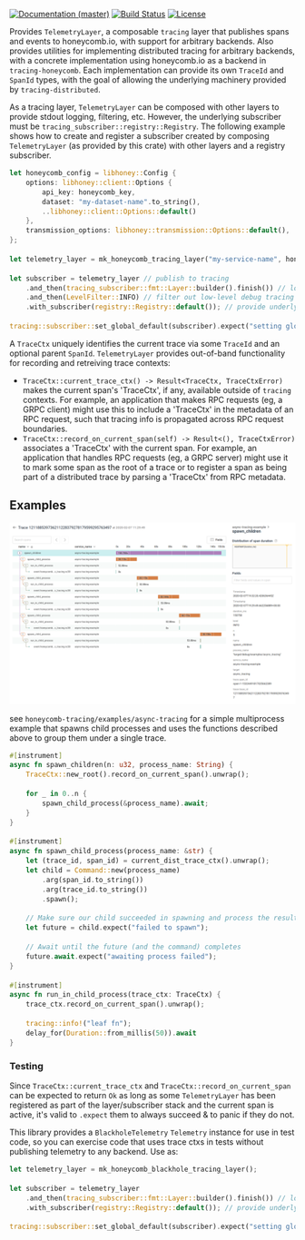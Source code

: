 [![Documentation (master)](https://img.shields.io/badge/docs-master-brightgreen)](https://inanna-malick.github.io/honeycomb-tracing/honeycomb_tracing) [![Build Status](https://circleci.com/gh/inanna-malick/honeycomb-tracing/tree/master.svg?style=shield)](https://circleci.com/gh/inanna-malick/honeycomb-tracing/tree/master) [![License](https://img.shields.io/badge/license-MIT-green.svg)](../LICENSE-MIT)

Provides `TelemetryLayer`, a composable `tracing` layer that publishes spans and events to honeycomb.io, with support for arbitrary backends. Also provides utilities for implementing distributed tracing for arbitrary backends, with a concrete implementation using honeycomb.io as a backend in `tracing-honeycomb`. Each implementation can provide its own `TraceId` and `SpanId` types, with the goal of allowing the underlying machinery provided by `tracing-distributed`.

As a tracing layer, `TelemetryLayer` can be composed with other layers to provide stdout logging, filtering, etc. However, the underlying subscriber must be `tracing_subscriber::registry::Registry`. The following example shows how to create and register a subscriber created by composing `TelemetryLayer` (as provided by this crate) with other layers and a registry subscriber. 

```rust
let honeycomb_config = libhoney::Config {
    options: libhoney::client::Options {
        api_key: honeycomb_key,
        dataset: "my-dataset-name".to_string(),
        ..libhoney::client::Options::default()
    },
    transmission_options: libhoney::transmission::Options::default(),
};

let telemetry_layer = mk_honeycomb_tracing_layer("my-service-name", honeycomb_config);

let subscriber = telemetry_layer // publish to tracing
    .and_then(tracing_subscriber::fmt::Layer::builder().finish()) // log events to stdout
    .and_then(LevelFilter::INFO) // filter out low-level debug tracing (eg tokio executor)
    .with_subscriber(registry::Registry::default()); // provide underlying span data store

tracing::subscriber::set_global_default(subscriber).expect("setting global default failed");
```

A `TraceCtx` uniquely identifies the current trace via some `TraceId` and an optional parent `SpanId`. `TelemetryLayer` provides out-of-band functionality for recording and retreiving trace contexts:
- `TraceCtx::current_trace_ctx() -> Result<TraceCtx, TraceCtxError)` makes the current span's 'TraceCtx', if any, available outside of `tracing` contexts. For example, an application that makes RPC requests (eg, a GRPC client) might use this to include a 'TraceCtx' in the metadata of an RPC request, such that tracing info is propagated across RPC request boundaries.
- `TraceCtx::record_on_current_span(self) -> Result<(), TraceCtxError)` associates a 'TraceCtx' with the current span. For example, an application that handles RPC requests (eg, a GRPC server) might use it to mark some span as the root of a trace or to register a span as being part of a distributed trace by parsing a 'TraceCtx' from RPC metadata. 


## Examples

![example honeycomb.io trace](/images/example_trace.png)

see `honeycomb-tracing/examples/async-tracing` for a simple multiprocess example that spawns child processes and uses the functions described above to group them under a single trace.

```rust
#[instrument]
async fn spawn_children(n: u32, process_name: String) {
    TraceCtx::new_root().record_on_current_span().unwrap();

    for _ in 0..n {
        spawn_child_process(&process_name).await;
    }
}

#[instrument]
async fn spawn_child_process(process_name: &str) {
    let (trace_id, span_id) = current_dist_trace_ctx().unwrap();
    let child = Command::new(process_name)
        .arg(span_id.to_string())
        .arg(trace_id.to_string())
        .spawn();

    // Make sure our child succeeded in spawning and process the result
    let future = child.expect("failed to spawn");

    // Await until the future (and the command) completes
    future.await.expect("awaiting process failed");
}

#[instrument]
async fn run_in_child_process(trace_ctx: TraceCtx) {
    trace_ctx.record_on_current_span().unwrap();

    tracing::info!("leaf fn");
    delay_for(Duration::from_millis(50)).await
}

```

### Testing

Since `TraceCtx::current_trace_ctx` and `TraceCtx::record_on_current_span` can be expected to return `Ok` as long as some `TelemetryLayer` has been registered as part of the layer/subscriber stack and the current span is active, it's valid to `.expect` them to always succeed & to panic if they do not.

This library provides a `BlackholeTelemetry` `Telemetry` instance for use in test code, so you can exercise code that uses trace ctxs in tests without publishing telemetry to any backend. Use as:

```rust
let telemetry_layer = mk_honeycomb_blackhole_tracing_layer(); 

let subscriber = telemetry_layer
    .and_then(tracing_subscriber::fmt::Layer::builder().finish()) // log events to stdout
    .with_subscriber(registry::Registry::default()); // provide underlying span data store

tracing::subscriber::set_global_default(subscriber).expect("setting global default failed");
```

